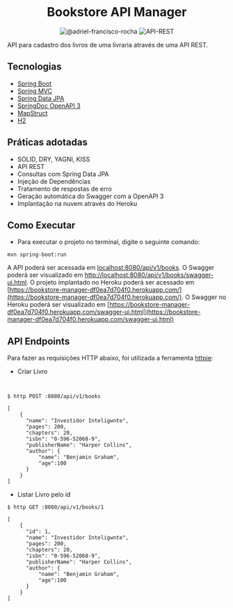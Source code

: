 <h1 align="center">
  Bookstore API Manager
</h1>

<p align="center">
<img src="https://img.shields.io/static/v1?label=LinkedIn&message=@adriel-francisco-rocha&color=8257E5&labelColor=000000" alt="@adriel-francisco-rocha" />
<img src="https://img.shields.io/static/v1?label=Tipo&message=API-REST&color=8257E5&labelColor=000000" alt="API-REST" />
</p>

API para cadastro dos livros de uma livraria através de uma API REST.

## Tecnologias

- [Spring Boot](https://spring.io/projects/spring-boot)
- [Spring MVC](https://docs.spring.io/spring-framework/reference/web/webmvc.html)
- [Spring Data JPA](https://spring.io/projects/spring-data-jpa)
- [SpringDoc OpenAPI 3](https://springdoc.org/v2/#spring-webflux-support)
- [MapStruct](https://mapstruct.org/)
- [H2](https://www.h2database.com/html/main.html)

## Práticas adotadas

- SOLID, DRY, YAGNI, KISS
- API REST
- Consultas com Spring Data JPA
- Injeção de Dependências
- Tratamento de respostas de erro
- Geração automática do Swagger com a OpenAPI 3
- Implantação na nuvem através do Heroku

## Como Executar

- Para executar o projeto no terminal, digite o seguinte comando:
```
mvn spring-boot:run
```

A API poderá ser acessada em [localhost:8080/api/v1/books](http://localhost:8080/api/v1/books).
O Swagger poderá ser visualizado em [http://localhost:8080/api/v1/books/swagger-ui.html](http://localhost:8080/api/v1/books/swagger-ui.html).
O projeto implantado no Heroku poderá ser acessado em [https://bookstore-manager-df0ea7d704f0.herokuapp.com/](https://bookstore-manager-df0ea7d704f0.herokuapp.com/).
O Swagger no Heroku poderá ser visualizado em [https://bookstore-manager-df0ea7d704f0.herokuapp.com/swagger-ui.html](https://bookstore-manager-df0ea7d704f0.herokuapp.com/swagger-ui.html)

## API Endpoints

Para fazer as requisições HTTP abaixo, foi utilizada a ferramenta [httpie](https://httpie.io):

- Criar Livro
```


$ http POST :8080/api/v1/books

[
    {
      "name": "Investidor Inteligwnte",
      "pages": 200,
      "chapters": 20,
      "isbn": "0-596-52068-9",
      "publisherName": "Harper Collins",
      "author": {
          "name": "Benjamin Graham",
          "age":100
      }
    }
]
```

- Listar Livro pelo id
```
$ http GET :8080/api/v1/books/1

[
    {
      "id": 1,
      "name": "Investidor Inteligwnte",
      "pages": 200,
      "chapters": 20,
      "isbn": "0-596-52068-9",
      "publisherName": "Harper Collins",
      "author": {
          "name": "Benjamin Graham",
          "age":100
      }
    }
]
```
